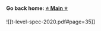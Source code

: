 **Go back home: <a href="https://rockartist33.github.io/T-Level-Revision-dpdd/">⭐ Main ⭐</a>**


















![[t-level-spec-2020.pdf#page=35]]
